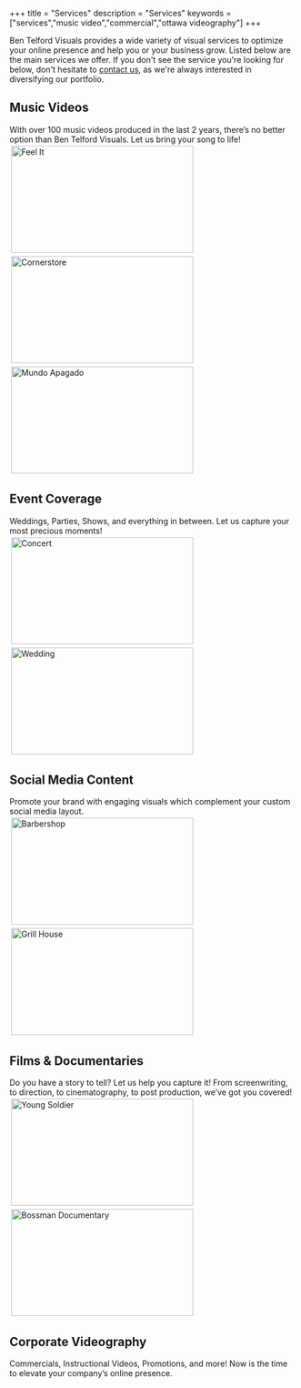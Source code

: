 +++
title = "Services"
description = "Services"
keywords = ["services","music video","commercial","ottawa videography"]
+++

Ben Telford Visuals provides a wide variety of visual services to optimize your online presence and help you or your business grow. Listed below are the main services we offer. If you don't see the service you're looking for below, don't hesitate to <a href="https://benjamintelford.com/contact/">contact us</a>, as we're always interested in diversifying our portfolio.
<br>
## Music Videos
With over 100 music videos produced in the last 2 years, there’s no better option than Ben Telford Visuals. Let us bring your song to life!
<br>
<a href="https://www.youtube.com/watch?v=1kIHh6znHSY"><img src= "https://benjamintelford.com/img/feelit.png" style="width:320px; height:188px; padding:3px"  title="Kidsu - Feel It" alt="Feel It"></a>
<a href="https://www.youtube.com/watch?v=Pwp6mpKAE24"><img src= "https://benjamintelford.com/img/cornerstore.png" style="width:320px; height:188px; padding:3px" 
title="Juic3boy - Cornerstore" alt="Cornerstore"></a>
<a href="https://www.youtube.com/watch?v=Ko7WfV_g4oA"><img src= "https://benjamintelford.com/img/jacob.png" style="width:320px; height:188px; padding:3px"  title="c4bo - Mundo Apagado" alt="Mundo Apagado"></a>
<br>

## Event Coverage
Weddings, Parties, Shows, and everything in between. Let us capture your most precious moments!
<br>
<a href="https://www.youtube.com/watch?v=DPLI5w6BzUc&feature=youtu.be"><img src= "https://benjamintelford.com/img/runawayshow.png" style="width:320px; height:188px; padding:3px"  title="Concert" alt="Concert"></a>
<a href="https://youtu.be/T0C6odyp9Tk"><img src= "https://benjamintelford.com/img/wedding.png" style="width:320px; height:188px; padding:3px"  title="Wedding" alt="Wedding"></a>

## Social Media Content
Promote your brand with engaging visuals which complement your custom social media layout.
<br>
<a href="https://www.youtube.com/watch?v=-PWDvgGhxos&feature=youtu.be"><img src= "https://benjamintelford.com/img/barber.png" style="width:320px; height:188px; padding:3px"  title="Barbershop" alt="Barbershop"></a>
<a href="https://youtu.be/PzsIzx9wIjc"><img src= "https://benjamintelford.com/img/babylon.png" style="width:320px; height:188px; padding:3px"  title="Grill House" alt="Grill House"></a>

## Films & Documentaries
Do you have a story to tell? Let us help you capture it! From screenwriting, to direction, to cinematography, to post production, we’ve got you covered!
<br>
<a href="https://www.youtube.com/watch?v=4oW4tG7dreU"><img src= "https://benjamintelford.com/img/youngsoldier.png" style="width:320px; height:188px; padding:3px"  title="Young Soldier" alt="Young Soldier"></a>
<a href="https://www.youtube.com/watch?v=g1_IuzkDxi4"><img src= "https://benjamintelford.com/img/bossman.png" style="width:320px; height:188px; padding:3px"  title="Bossman Documentary" alt="Bossman Documentary"></a>

## Corporate Videography
Commercials, Instructional Videos, Promotions, and more! Now is the time to elevate your company’s online presence.
<br>
<br>
<br>
<br>
